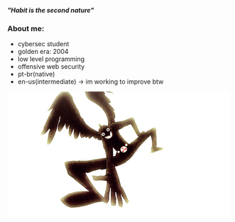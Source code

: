 ***"Habit is the second nature"***

### About me:
- cybersec student 
- golden era: 2004
- low level programming
- offensive web security
- pt-br(native)
- en-us(intermediate) -> im working to improve btw

![hero](the_hero_appears.gif)


